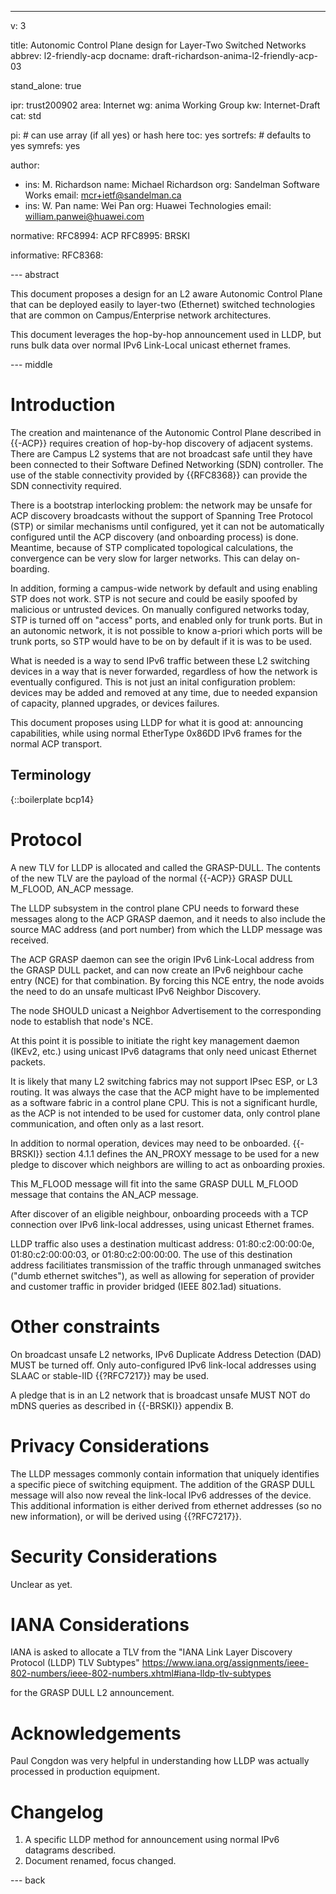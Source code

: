 ---
v: 3

title: Autonomic Control Plane design for Layer-Two Switched Networks
abbrev: l2-friendly-acp
docname: draft-richardson-anima-l2-friendly-acp-03

stand_alone: true

ipr: trust200902
area: Internet
wg: anima Working Group
kw: Internet-Draft
cat: std

pi:    # can use array (if all yes) or hash here
  toc: yes
  sortrefs:   # defaults to yes
  symrefs: yes

author:

- ins: M. Richardson
  name: Michael Richardson
  org: Sandelman Software Works
  email: mcr+ietf@sandelman.ca
- ins: W. Pan
  name: Wei Pan
  org: Huawei Technologies
  email: william.panwei@huawei.com

normative:
  RFC8994: ACP
  RFC8995: BRSKI

informative:
  RFC8368:


--- abstract

This document proposes a design for an L2 aware Autonomic Control Plane that
can be deployed easily to layer-two (Ethernet) switched technologies that are common on Campus/Enterprise network architectures.

This document leverages the hop-by-hop announcement used in LLDP, but runs bulk data over normal IPv6 Link-Local unicast ethernet frames.

--- middle

# Introduction

The creation and maintenance of the Autonomic Control Plane described in
{{-ACP}} requires creation of hop-by-hop discovery of adjacent systems.
There are Campus L2 systems that are not broadcast safe until they have been
connected to their Software Defined Networking (SDN) controller.
The use of the stable connectivity provided by {{RFC8368}} can provide the
SDN connectivity required.

There is a bootstrap interlocking problem: the network may be unsafe for ACP discovery
broadcasts without the support of Spanning Tree Protocol (STP) or similar mechanisms
until configured, yet it can not be automatically configured until
the ACP discovery (and onboarding process) is done.
Meantime, because of STP complicated topological calculations, the convergence can be very slow for larger networks.
This can delay on-boarding.

In addition, forming a campus-wide network by default and using enabling STP does not work.
STP is not secure and could be easily spoofed by malicious or untrusted devices.
On manually configured networks today, STP is turned off on "access" ports, and enabled only for trunk ports.
But in an autonomic network, it is not possible to know a-priori which ports will be trunk ports, so STP would have to be on by default if it is was to be used.

What is needed is a way to send IPv6 traffic between these L2 switching devices in a way that is never forwarded, regardless of how the network is eventually configured.
This is not just an inital configuration problem: devices may be added and removed at any time, due to needed expansion of capacity, planned upgrades, or devices failures.

This document proposes using LLDP for what it is good at: announcing capabilities, while
using normal EtherType 0x86DD IPv6 frames for the normal ACP transport.

## Terminology

{::boilerplate bcp14}

# Protocol

A new TLV for LLDP is allocated and called the GRASP-DULL.
The contents of the new TLV are the payload of the normal {{-ACP}} GRASP DULL M\_FLOOD,
AN\_ACP message.

The LLDP subsystem in the control plane CPU needs to forward these messages along to the ACP GRASP daemon, and it needs to also include the source MAC address (and port number) from which the LLDP message was received.

The ACP GRASP daemon can see the origin IPv6 Link-Local address from the GRASP DULL packet, and can now create an IPv6 neighbour cache entry (NCE) for that combination.
By forcing this NCE entry, the node avoids the need to do an unsafe multicast IPv6 Neighbor Discovery.

The node SHOULD unicast a Neighbor Advertisement to the corresponding node to establish that node's NCE.

At this point it is possible to initiate the right key management daemon (IKEv2, etc.) using unicast IPv6 datagrams that only need unicast Ethernet packets.

It is likely that many L2 switching fabrics may not support IPsec ESP, or L3 routing.
It was always the case that the ACP might have to be implemented as a software fabric in a control plane CPU.
This is not a significant hurdle, as the ACP is not intended to be used for customer data, only control plane communication, and often only as a last resort.

In addition to normal operation, devices may need to be onboarded.
{{-BRSKI}} section 4.1.1 defines the AN_PROXY message to be used for a new pledge to discover which neighbors are willing to act as onboarding proxies.

This M\_FLOOD message will fit into the same GRASP DULL M\_FLOOD message that contains the AN\_ACP message.

After discover of an eligible neighbour, onboarding proceeds with a TCP connection over IPv6 link-local addresses, using unicast Ethernet frames.

LLDP traffic also uses a destination multicast address: 01:80:c2:00:00:0e, 01:80:c2:00:00:03, or 01:80:c2:00:00:00.
The use of this destination address facilitiates transmission of the traffic through unmanaged switches ("dumb ethernet switches"), as well as allowing for seperation of provider and customer traffic in provider bridged (IEEE 802.1ad) situations.

# Other constraints

On broadcast unsafe L2 networks, IPv6 Duplicate Address Detection (DAD) MUST be turned off.
Only auto-configured IPv6 link-local addresses using SLAAC or stable-IID {{?RFC7217}} may be used.

A pledge that is in an L2 network that is broadcast unsafe MUST NOT do mDNS queries as described in {{-BRSKI}} appendix B.

# Privacy Considerations

The LLDP messages commonly contain information that uniquely identifies a specific piece of switching equipment.
The addition of the GRASP DULL message will also now reveal the link-local IPv6 addresses of the device.
This additional information is either derived from ethernet addresses (so no new information), or will be derived using {{?RFC7217}}.

# Security Considerations

Unclear as yet.


# IANA Considerations

IANA is asked to allocate a TLV from the "IANA Link Layer Discovery Protocol (LLDP) TLV Subtypes"
https://www.iana.org/assignments/ieee-802-numbers/ieee-802-numbers.xhtml#iana-lldp-tlv-subtypes

for the GRASP DULL L2 announcement.

# Acknowledgements

Paul Congdon was very helpful in understanding how LLDP was actually processed in production equipment.

# Changelog

1. A specific LLDP method for announcement using normal IPv6 datagrams described.
2. Document renamed, focus changed.

--- back


